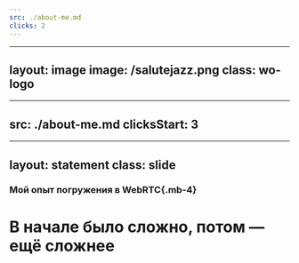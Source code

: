 ```yaml
---
src: ./about-me.md
clicks: 2
---
```


---
layout: image
image: /salutejazz.png
class: wo-logo
---

---
src: ./about-me.md
clicksStart: 3
---

---
layout: statement
class: slide
---

### Мой опыт погружения в WebRTC{.mb-4}
# В начале было сложно, потом — ещё сложнее

<style>
  .slide {
    @apply bg-no-repeat;
    background-image: url('/crying-cat.png');
    background-position: left bottom;
    background-size: 25%;
  }
</style>

<!--
В целом, мой опыт погружения в WebRTC можно охарактеризовать так: В начале было сложно, потом - ещё сложнее. 
Сложно - потому что WebRTC в целом сложная технология, так как пытается решить нетривиальную задачу: передавать медиа с минимальными задержками.
А сложнее становилось, когда приходилось разбирать баг репорты. У каждого пользователя может быть уникальное сочетание сети, устройств и браузера. И не все браузеры констистентны в плане АПИ.
-->
